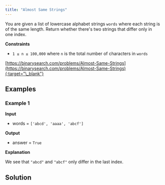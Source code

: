 ```yaml
---
title: "Almost Same Strings"
---
```


You are given a list of lowercase alphabet strings `words` where each string is of the same length. Return whether there's two strings that differ only in one index.

**Constraints**

- `1 ≤ n ≤ 100,000` where `n` is the total number of characters in `words`

[https://binarysearch.com/problems/Almost-Same-Strings](https://binarysearch.com/problems/Almost-Same-Strings){:target="\_blank"}

## Examples

### Example 1

**Input**

- words = `['abcd', 'aaaa', 'abcf']`

**Output**

- answer = `True`

**Explanation**

We see that `"abcd"` and `"abcf"` only differ in the last index.

## Solution

<script src="https://gist.github.com/yaeba/16da7be5123724fcf6eccc25581cef5a.js?file=Almost-Same-Strings.py"></script>
